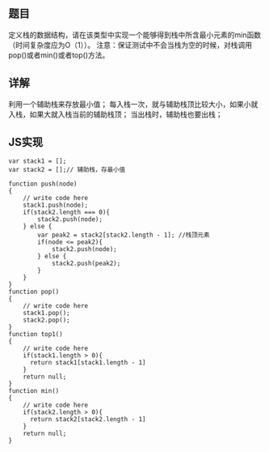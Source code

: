 ## 题目

定义栈的数据结构，请在该类型中实现一个能够得到栈中所含最小元素的min函数（时间复杂度应为O（1））。
注意：保证测试中不会当栈为空的时候，对栈调用pop()或者min()或者top()方法。

## 详解

利用一个辅助栈来存放最小值；
每入栈一次，就与辅助栈顶比较大小，如果小就入栈，如果大就入栈当前的辅助栈顶；
当出栈时，辅助栈也要出栈；

## JS实现

```
var stack1 = [];
var stack2 = [];// 辅助栈，存最小值

function push(node)
{
    // write code here
    stack1.push(node);
    if(stack2.length === 0){
        stack2.push(node);
    } else {
        var peak2 = stack2[stack2.length - 1]; //栈顶元素
        if(node <= peak2){
            stack2.push(node);
        } else {
            stack2.push(peak2);
        }
    }
}
function pop()
{
    // write code here
    stack1.pop();
    stack2.pop();
}
function top1()
{
    // write code here
    if(stack1.length > 0){
      return stack1[stack1.length - 1]
    }
    return null;
}
function min()
{
    // write code here
    if(stack2.length > 0){
      return stack2[stack2.length - 1]
    }
    return null;
}
```
